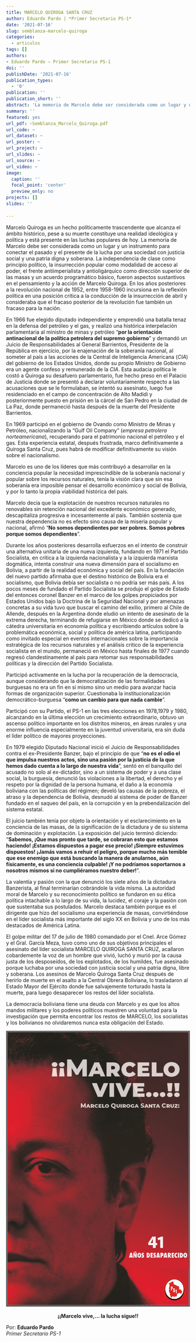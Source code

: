 ```yaml
---
title: MARCELO QUIROGA SANTA CRUZ
author: Eduardo Pardo | *Primer Secretario PS-1*
date: '2021-07-16'
slug: semblanza-marcelo-quiroga
categories:
  - articulos
tags: []
authors: 
- Eduardo Pardo — Primer Secretario PS-1
doi: ''
publishDate: '2021-07-16'
publication_types:
  - '0'
publication: ''
publication_short: ''
abstract: 'La memoria de Marcelo debe ser considerada como un lugar y un instrumento para conectar el pasado y el presente de la lucha por una sociedad con justicia social y una patria digna y soberana.'
summary: ''
featured: yes
url_pdf: ~Semblanza_Marcelo_Quiroga.pdf
url_code: ~
url_dataset: ~
url_poster: ~
url_project: ~
url_slides: ~
url_source: ~
url_video: ~
image:
  caption: ''
  focal_point: 'center'
  preview_only: no
projects: []
slides: ''

---
```


Marcelo Quiroga es un hecho políticamente trascendente que alcanza el ámbito histórico, pese a su muerte constituye una realidad ideológica y política y está presente en las luchas populares de hoy.
La memoria de Marcelo debe ser considerada como un lugar y un instrumento para conectar el pasado y el presente de la lucha por una sociedad con justicia social y una patria digna y soberana.
La independencia de clase como principio político, la insurrección popular como modalidad de acceso al poder, el frente antiimperialista y antioligárquico como dirección superior de las masas y un acuerdo programático básico, fueron aspectos sustantivos en el pensamiento y la acción de Marcelo Quiroga.
En los años posteriores a la revolución nacional de 1952, entre 1958-1960 incursiona en la reflexión política en una posición crítica a la conducción de la insurrección de abril y consideraba que el fracaso posterior de la revolución fue también un fracaso para la nación.

En 1966 fue elegido diputado independiente y emprendió una batalla tenaz en la defensa del petróleo y el gas, y realizó una histórica interpelación parlamentaria al ministro de minas y petróleo “**por la orientación antinacional de la política petrolera del supremo gobierno**” y demandó un Juicio de Responsabilidades al General Barrientos, Presidente de la República en ejercicio, por la enajenación de la soberanía nacional, al someter al país a las acciones de la Central de Inteligencia Americana (*CIA*) del gobierno de los Estados Unidos, donde su propio Ministro de Gobierno era un agente confeso y remunerado de la *CIA*. Esta audacia política le costó a Quiroga su desafuero parlamentario, fue hecho preso en el Palacio de Justicia donde se presentó a declarar voluntariamente respecto a las acusaciones que se le formulaban, se intentó su asesinato, luego fue residenciado en el campo de concentración de Alto Madidi y posteriormente puesto en prisión en la cárcel de San Pedro en la ciudad de La Paz, donde permaneció hasta después de la muerte del Presidente Barrientos.

En 1969 participó en el gobierno de Ovando como Ministro de Minas y Petróleo, nacionalizando la “Gulf Oil Company” (*empresa petrolera norteamericana*), recuperando para el patrimonio nacional el petróleo y el gas. Esta experiencia estatal, después frustrada, marco definitivamente a Quiroga Santa Cruz, pues habrá de modificar definitivamente su visión sobre el nacionalismo.

Marcelo es uno de los líderes que más contribuyó a desarrollar en la conciencia popular la necesidad imprescindible de la soberanía nacional y popular sobre los recursos naturales, tenía la visión clara que sin esa soberanía era imposible pensar el desarrollo económico y social de Bolivia, y por lo tanto la propia viabilidad histórica del país.

Marcelo decía que la explotación de nuestros recursos naturales no renovables sin retención nacional del excedente económico generado, descapitaliza progresiva e incesantemente al país. También sostenía que nuestra dependencia no es efecto sino causa de la miseria popular y nacional, afirmó “**No somos dependientes por ser pobres. Somos pobres porque somos dependientes**”.

Durante los años posteriores desarrolla esfuerzos en el intento de construir una alternativa unitaria de una nueva izquierda, fundando en 1971 el Partido Socialista, en crítica a la izquierda nacionalista y a la izquierda marxista dogmática, intenta construir una nueva dimensión para el socialismo en Bolivia, a partir de la realidad económica y social del país. En la fundación del nuevo partido afirmaba que el destino histórico de Bolivia era el socialismo, que Bolivia debía ser socialista o no podría ser más país.
A los pocos meses de fundado el Partido Socialista se produjo el golpe de Estado del entonces coronel Banzer en el marco de los golpes propiciados por Estados Unidos bajo la Doctrina de la Seguridad Nacional y por amenazas concretas a su vida tuvo que buscar el camino del exilio, primero al Chile de Allende, después en la Argentina donde eludió un intento de asesinato de la extrema derecha, terminando de refugiarse en México donde se dedicó a la cátedra universitaria en economía política y escribiendo artículos sobre la problemática económica, social y política de américa latina, participando como invitado especial en eventos internacionales sobre la importancia estratégica de los recursos naturales y el análisis critico de la experiencia socialista en el mundo, permaneció en México hasta finales de 1977 cuando regresó clandestinamente al país para retomar sus responsabilidades políticas y la dirección del Partido Socialista.

Participó activamente en la lucha por la recuperación de la democracia, aunque considerando que la democratización de las formalidades burguesas no era un fin en sí mismo sino un medio para avanzar hacia formas de organización superior. Cuestionaba la institucionalización democrático-burguesa “**como un cambio para que nada cambie**”.

Participó con su Partido, el PS-1 en las tres elecciones en 1978,1979 y 1980, alcanzando en la última elección un crecimiento extraordinario, obtuvo un ascenso político importante en los distritos mineros, en áreas rurales y una enorme influencia especialmente en la juventud universitaria, era sin duda el líder político de mayores proyecciones.

En 1979 elegido Diputado Nacional inició el Juicio de Responsabilidades contra el ex-Presidente Banzer, bajo el principio de que “**no es el odio el que impulsa nuestros actos, sino una pasión por la justicia de la que hemos dado cuenta a lo largo de nuestra vida**”, sentó en el banquillo del acusado no solo al ex-dictador, sino a un sistema de poder y a una clase social, la burguesía, denunció las violaciones a la libertad, el derecho y el respeto por la dignidad de la persona humana, el daño a la economía boliviana con las políticas del régimen; develó las causas de la pobreza, el atraso y la
dependencia de Bolivia, desnudó al sistema de poder de Banzer fundado en el saqueo del país, en la corrupción y en la prebendalización del sistema estatal.

El juicio también tenía por objeto la orientación y el esclarecimiento en la conciencia de las masas, de la significación de la dictadura y de su sistema de dominación y explotación.
La exposición del juicio terminó diciendo: “**Sabemos, ¡Que mas pronto que tarde, se cobraran esto que estamos haciendo! ¡Estamos dispuestos a pagar ese precio! ¡Siempre estuvimos dispuestos! ¡Jamás vamos a rehuir el peligro, porque mucho más temible que ese enemigo que está buscando la manera de anularnos, aún físicamente, es una conciencia culpable! ¡Y no podríamos soportarnos a nosotros mismos si no cumpliéramos nuestro deber!**”.

La valentía y pasión con la que denunció los siete años de la dictadura Banzerista, al final terminarían cobrándole la vida misma.
La autoridad moral de Marcelo y su reconocimiento político se fundaron en su ética política intachable a lo largo de su vida, la lucidez, el coraje y la pasión con que sustentaba sus postulados.
Marcelo destaca también porque es el dirigente que hizo del socialismo una experiencia de masas, convirtiéndose en el líder socialista más importante del siglo XX en Bolivia y uno de los más destacados de América Latina.

El golpe militar del 17 de julio de 1980 comandado por el Cnel. Arce Gómez y el Gral. García Meza, tuvo como uno de sus objetivos principales el asesinato del líder socialista MARCELO QUIROGA SANTA CRUZ, acallaron cobardemente la voz de un hombre que vivió, luchó y murió por la causa justa de los desposeídos, de los explotados, de los humildes, fue asesinado porque luchaba por una sociedad con justicia social y una patria digna, libre y soberana. Los asesinos de Marcelo Quiroga Santa Cruz después de herirlo de muerte en el asalto a la Central Obrera Boliviana, lo trasladaron al Estado Mayor del Ejército donde fue salvajemente torturado hasta la muerte, para luego desaparecer los restos del líder socialista.

La democracia boliviana tiene una deuda con Marcelo y es que los altos mandos militares y los poderes políticos muestren una voluntad para la investigación que permita encontrar los restos de MARCELO, los socialistas y los bolivianos no olvidaremos nunca esta obligación del Estado.

![](1.jpeg)

<center><b>
¡¡Marcelo vive,… la lucha sigue!!
</b>
</center>

Por: 
**Eduardo Pardo**<br>
*Primer Secretario PS-1*
